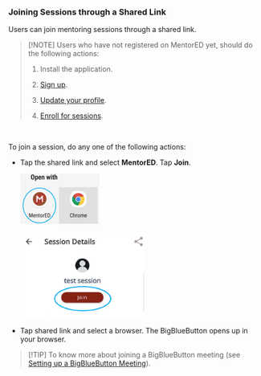 ### Joining Sessions through a Shared Link
Users can join mentoring sessions through a shared link.

> [!NOTE] Users who have not registered on MentorED yet, should do the following actions:
>
> 1. Install the application.
>
> 2. [Sign up](signing-up-as-a-mentee.md).
>
> 3. [Update your profile](creating-and-managing-your-profile.md).
>
> 4. [Enroll for sessions](enrolling-for-a-session.md).

  </br>

To join a session, do any one of the following actions:

* Tap the shared link and select **MentorED**. Tap **Join**.
    

   ![options to join the session](media/Openwith-Options.png)

   ![join session button](media/joinsession.png)


* Tap shared link and select a browser. The BigBlueButton opens up in your browser. 


> [!TIP] To know more about joining a BigBlueButton meeting (see [Setting up a BigBlueButton Meeting](joining-a-session.md)).
  
   
